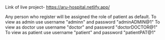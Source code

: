 Link of live project- https://aru-hospital.netlify.app/

Any person who register will be assigned the role of patient as default.
To view as admin use username "adminn" and password "adminADMIN@1"
To view as doctor use username "doctor" and password "doctorDOCTOR@1"
To view as patient use username "patient" and password "patientPAT@1"
